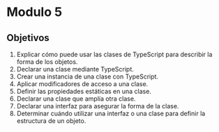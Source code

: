 # Modulo 5

## Objetivos 

1. Explicar cómo puede usar las clases de TypeScript para describir la forma de los objetos.
2. Declarar una clase mediante TypeScript.
3. Crear una instancia de una clase con TypeScript.
4. Aplicar modificadores de acceso a una clase.
5. Definir las propiedades estáticas en una clase.
6. Declarar una clase que amplía otra clase.
7. Declarar una interfaz para asegurar la forma de la clase.
8. Determinar cuándo utilizar una interfaz o una clase para definir la estructura de un objeto.

